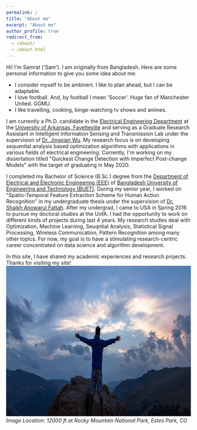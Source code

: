```yaml
---
permalink: /
title: "About me"
excerpt: "About me"
author_profile: true
redirect_from: 
  - /about/
  - /about.html
---
```


Hi! I'm Samrat ('Sam'). I am originally from Bangladesh. Here are some personal information to give you some idea about me:
- I consider myself to be ambivert. I like to plan ahead, but I can be adaptable. 
- I love football. And, by football I mean 'Soccer'. Huge fan of Manchester United. GGMU.
- I like travelling, cooking, binge-watching tv shows and animes.

I am currently a Ph.D. candidate in the [Electrical Engineering Department](https://electrical-engineering.uark.edu/) at the [University of Arkansas, Fayetteville](http://www.uark.edu/) and serving as a Graduate Research Assistant in Intelligent Information Sensing and Transmission Lab under the supervision of [Dr. Jingxian Wu](https://wuj.hosted.uark.edu/). My research focus is on developing sequential analysis based optimization algorithms with applications in various fields of electrical engineering. Currently, I'm working on my dissertation titled "Quickest Change Detection with Imperfect Post-change Models" with the target of graduating in May 2020.

I completed my Bachelor of Science (B.Sc.) degree from the [Department of Electrical and Electronic Engineering (EEE)](http://eee.buet.ac.bd/) of [Bangladesh University of Engineering and Technology (BUET)](https://www.buet.ac.bd/web/). During my senior year, I worked on "Spatio-Temporal Feature Extraction Scheme for Human Action Recognition" in my undergraduate thesis under the supervision of [Dr. Shaikh Anowarul Fattah](https://sites.google.com/site/drshaikhfattah/). After my undergrad, I came to USA in Spring 2016 to pursue my doctoral studies at the UofA. I had the opportunity to work on different kinds of projects during last 4 years. My research studies deal with Optimization, Machine Learning, Seuqntial Analysis, Statistical Signal Processing, Wireless Communication, Pattern Recognition among many other topics. For now, my goal is to have a stimulating research-centric career concentrated on data science and algorithm development. 

In this site, I have shared my academic experiences and research projects. Thanks for visiting my site!
<img src='/images/colorado_mountaintop.jpg' width="972" height="409">
*Image Location: 12000 ft at Rocky Mountain National Park, Estes Park, CO*
